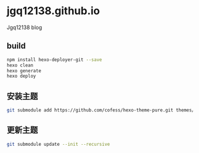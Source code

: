 # jgq12138.github.io

Jgq12138 blog

## build

```bash
npm install hexo-deployer-git --save
hexo clean
hexo generate
hexo deploy
```

## 安装主题

```bash
git submodule add https://github.com/cofess/hexo-theme-pure.git themes/pure
```

## 更新主题

```bash
git submodule update --init --recursive
```

